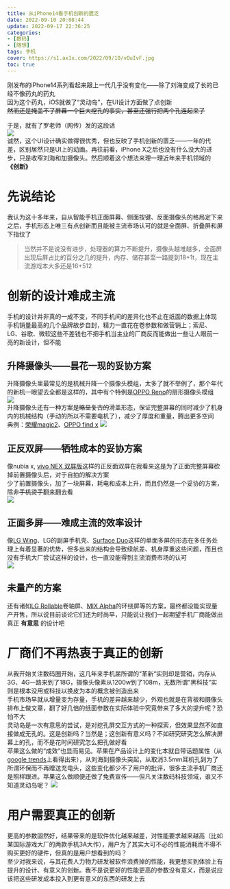 ```yaml
---
title: 从iPhone14看手机创新的匮乏
date: 2022-09-10 20:08:44
update: 2022-09-17 22:36:25
categories: 
- [数码]
- [随想]
tags: 手机
cover: https://s1.ax1x.com/2022/09/10/vOuIvF.jpg
toc: true
---
```

刚发布的iPhone14系列看起来跟上一代几乎没有变化——除了刘海变成了长的已经不像药丸的药丸  
因为这个药丸，iOS就做了“灵动岛”，在UI设计方面做了点创新  
~~然而还是掩盖不了屏幕一个巨大挖孔的事实，甚至还强行把两个孔连起来了~~  

<!-- more -->

于是，就有了罗老师（网传）发的这段话  
![](https://s1.ax1x.com/2022/09/11/vO8qyV.jpg)  
诚然，这个UI设计确实做得很优秀，但也反映了手机创新的匮乏——一年的代差，区别居然只是UI上的动画。再往前看，iPhone X之后也没有什么没大的进步，只是收窄刘海和加摄像头。然后顺着这个想法来理一理近年来手机领域的 **《创新》**

# 先说结论
我认为这十多年来，自从智能手机正面屏幕、侧面按键、反面摄像头的格局定下来之后，手机形态上唯三有点创新而且能被主流市场认可的就是全面屏、折叠屏和屏下指纹了  
> 当然并不是说没有进步，处理器的算力不断提升，摄像头越堆越多，全面屏出现后屏占比的百分之几的提升，内存、储存甚至一路提到18+1t，现在主流游戏本大多还是16+512

# 创新的设计难成主流
手机的设计并非真的一成不变，不同手机间的差异化也不止在纸面的数据上体现  
手机销量最高的几个品牌故步自封，精力一直花在卷参数和做营销上；索尼、LG、谷歌、微软这些不差钱也不把手机当主业的厂商反而能做出一些让人眼前一亮的新设计，但不能

## 升降摄像头——昙花一现的妥协方案
升降摄像头里最常见的是机械升降一个摄像头模组，太多了就不举例了，那个年代的新机一眼望去全都是这样的，其中有个特例是[OPPO Reno](https://www.oppo.com/en/smartphones/series-reno/reno/)的扇形摄像头模组  
![](https://s1.ax1x.com/2022/09/11/vOWNlt.png)  
升降摄像头还有一种方案是~~略显复古的~~滑盖形态，保证完整屏幕的同时减少了机身内的机械结构（手动的所以不需要电机了），减少了厚度和重量，腾出更多空间  
典例：[荣耀magic2](https://www.hihonor.com/ca/blog/honor-magic-2-first-looks-of-the-upcoming-honor-phone/)、[OPPO find x](https://www.oppo.com/en/smartphones/series-find-x/find-x/)
![](https://s1.ax1x.com/2022/09/11/vOfP1I.png)

## 正反双屏——牺牲成本的妥协方案
像nubia x, [vivo NEX 双屏版](https://www.vivo.com/vivo/nexdualdisplay/)这样的正反面双屏在我看来这是为了正面完整屏幕砍掉前置摄像头后，对于自拍的解决方案  
少了前置摄像头，加了一块屏幕，耗电和成本上升，而且仍然是一个妥协的方案，除非~~手机烫手~~翻来翻去看  
![](https://s1.ax1x.com/2022/09/11/vOhmqK.png)

## 正面多屏——难成主流的效率设计
像[LG Wing](https://www.lg.com/global/lgwing)、LG的副屏手机壳、[Surface Duo](https://www.microsoft.com/en-us/surface/devices/surface-duo#overview)这样的单面多屏的形态在多任务处理上有着显著的优势，但多出来的结构会导致续航差、机身厚重这些问题，而且也没有手机大厂尝试这样的设计，也一直没能得到主流消费市场的认可  
![](https://s1.ax1x.com/2022/09/11/vO4yfH.png)

## 未量产的方案
还有诸如[LG Rollable](https://www.theverge.com/2022/7/12/23205814/lg-rollable-phone-video-leak)卷轴屏、[MIX Alpha](https://www.mi.com/mixalpha)的环绕屏等的方案，最终都没能实现量产开售，所以说目前谈论它们还为时尚早，只能说让我们一起期望手机厂商能做出真正 **有意思** 的设计吧  

# 厂商们不再热衷于真正的创新
从我开始关注数码圈开始，这几年来手机届所谓的“革新“实则却是营销，内存从3G、4G一路来到了18G，摄像头像素从1200w到了108m，无数所谓”黑科技“实则是根本没用或科技以换皮为本的概念被创造出来  
手机市场早就从增量变为存量，手机的差异越来越少，外观也就是在背板和摄像头排布上做文章，翻了好几倍的纸面参数在实际体验中究竟带来了多大的提升呢？恐怕不大  
灵动岛是一次有意思的尝试，是对挖孔屏交互方式的一种探索，但效果显然不如直接做成无孔的。这是创新吗？当然是；这创新有意义吗？不如研究研究怎么解决屏幕上的孔，而不是花时间研究怎么把孔做好看  
苹果这么做的“成效”也显而易见。苹果在产品设计上的变化本就自带话题属性（从[google trends](https://trends.google.com/trends/explore?q=dynamic%20island)上看得出来），从刘海到摄像头突起，从取消3.5mm耳机孔到为了所谓环保而不再赠送充电头，这些变化都少不了用户的批评，很多主流手机厂商还是照样跟进。苹果这么做顺便还做了免费宣传——但凡关注数码科技领域，谁又不知道灵动岛呢？
![](https://s1.ax1x.com/2022/09/23/xAPzY4.png)

# 用户需要真正的创新
更高的参数固然好，结果带来的是软件优化越来越差，对性能要求越来越高（比如某国际游戏大厂的两款手机3A大作），用户为了其实大可不必的性能消耗而不得不购买更好的硬件，但真的是用户想看到的吗？  
至少对我来说，与其花费人力物力研发被软件浪费掉的性能，我更想买到体验上有提升的设计、有意义的创新。我不是说更好的性能更高的参数没有意义，而是说应该把这些研发成本投入到更有意义的东西的研发上去